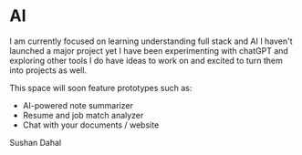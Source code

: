 # AI

I am currently focused on learning understanding full stack and AI I haven't launched a major project yet I have been experimenting with chatGPT and exploring other tools I do have ideas to work on and excited to turn them into projects as well.


This space will soon feature prototypes such as:
- AI-powered note summarizer
- Resume and job match analyzer
- Chat with your documents / website

Sushan Dahal




